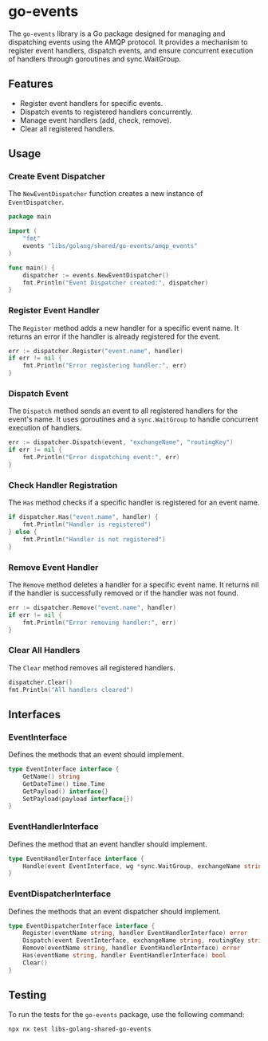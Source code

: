 # go-events

The `go-events` library is a Go package designed for managing and dispatching events using the AMQP protocol. It provides a mechanism to register event handlers, dispatch events, and ensure concurrent execution of handlers through goroutines and sync.WaitGroup.

## Features

- Register event handlers for specific events.
- Dispatch events to registered handlers concurrently.
- Manage event handlers (add, check, remove).
- Clear all registered handlers.

## Usage

### Create Event Dispatcher

The `NewEventDispatcher` function creates a new instance of `EventDispatcher`.

```go
package main

import (
	"fmt"
	events "libs/golang/shared/go-events/amqp_events"
)

func main() {
	dispatcher := events.NewEventDispatcher()
	fmt.Println("Event Dispatcher created:", dispatcher)
}
```

### Register Event Handler

The `Register` method adds a new handler for a specific event name. It returns an error if the handler is already registered for the event.

```go
err := dispatcher.Register("event.name", handler)
if err != nil {
    fmt.Println("Error registering handler:", err)
}
```

### Dispatch Event

The `Dispatch` method sends an event to all registered handlers for the event's name. It uses goroutines and a `sync.WaitGroup` to handle concurrent execution of handlers.

```go
err := dispatcher.Dispatch(event, "exchangeName", "routingKey")
if err != nil {
    fmt.Println("Error dispatching event:", err)
}
```

### Check Handler Registration

The `Has` method checks if a specific handler is registered for an event name.

```go
if dispatcher.Has("event.name", handler) {
    fmt.Println("Handler is registered")
} else {
    fmt.Println("Handler is not registered")
}
```

### Remove Event Handler

The `Remove` method deletes a handler for a specific event name. It returns nil if the handler is successfully removed or if the handler was not found.

```go
err := dispatcher.Remove("event.name", handler)
if err != nil {
    fmt.Println("Error removing handler:", err)
}
```

### Clear All Handlers

The `Clear` method removes all registered handlers.

```go
dispatcher.Clear()
fmt.Println("All handlers cleared")
```

## Interfaces

### EventInterface

Defines the methods that an event should implement.

```go
type EventInterface interface {
	GetName() string
	GetDateTime() time.Time
	GetPayload() interface{}
	SetPayload(payload interface{})
}
```

### EventHandlerInterface

Defines the method that an event handler should implement.

```go
type EventHandlerInterface interface {
	Handle(event EventInterface, wg *sync.WaitGroup, exchangeName string, routingKey string)
}
```

### EventDispatcherInterface

Defines the methods that an event dispatcher should implement.

```go
type EventDispatcherInterface interface {
	Register(eventName string, handler EventHandlerInterface) error
	Dispatch(event EventInterface, exchangeName string, routingKey string) error
	Remove(eventName string, handler EventHandlerInterface) error
	Has(eventName string, handler EventHandlerInterface) bool
	Clear()
}
```

## Testing

To run the tests for the `go-events` package, use the following command:

```sh
npx nx test libs-golang-shared-go-events
```

